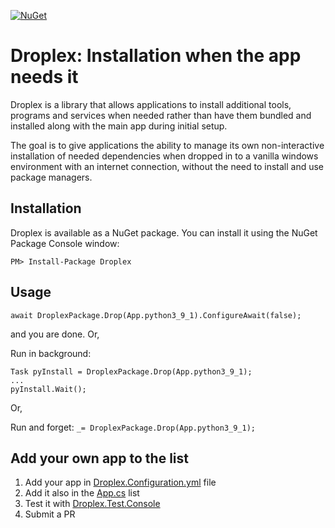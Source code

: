 [![NuGet](https://img.shields.io/nuget/v/Droplex.svg)](https://nuget.org/packages/Droplex)

# Droplex: Installation when the app needs it

Droplex is a library that allows applications to install additional tools, programs and services when needed rather than have them bundled and installed along with the main app during initial setup. 

The goal is to give applications the ability to manage its own non-interactive installation of needed dependencies when dropped in to a vanilla windows environment with an internet connection, without the need to install and use package managers.

## Installation
Droplex is available as a NuGet package. You can install it using the NuGet Package Console window:

```
PM> Install-Package Droplex
```

## Usage

`await DroplexPackage.Drop(App.python3_9_1).ConfigureAwait(false);`

and you are done. Or,

Run in background:
```
Task pyInstall = DroplexPackage.Drop(App.python3_9_1); 
...
pyInstall.Wait();
```

Or,

Run and forget:
`_= DroplexPackage.Drop(App.python3_9_1);`


## Add your own app to the list
1. Add your app in [Droplex.Configuration.yml](https://github.com/jjw24/Droplex/blob/main/Droplex/Droplex.Configuration.yml) file
2. Add it also in the [App.cs](https://github.com/jjw24/Droplex/blob/main/Droplex/App.cs) list
3. Test it with [Droplex.Test.Console](https://github.com/jjw24/Droplex/tree/main/Droplex.Test.Console)
4. Submit a PR
